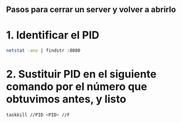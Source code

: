 ## Pasos para cerrar un server y volver a abrirlo

# 1. Identificar el PID

```sh
netstat -ano | findstr :8080 
```

# 2. Sustituir PID en el siguiente comando por el número que obtuvimos antes, y listo

```sh
taskkill //PID <PID> //F
```